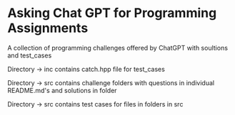 # Asking Chat GPT for Programming Assignments
A collection of programming challenges offered by ChatGPT with soultions and test_cases

Directory -> inc contains catch.hpp file for test_cases

Directory -> src contains challenge folders with questions in individual README.md's and solutions in folder

Directory -> src contains test cases for files in folders in src
